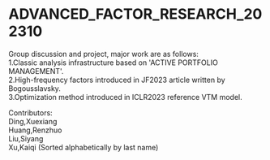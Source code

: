 # ADVANCED_FACTOR_RESEARCH_202310
Group discussion and project, major work are as follows:<br>
1.Classic analysis infrastructure based on 'ACTIVE PORTFOLIO MANAGEMENT'.<br>
2.High-frequency factors introduced in JF2023 article written by Bogousslavsky.<br>
3.Optimization method introduced in ICLR2023 reference VTM model.

Contributors:<br>
Ding,Xuexiang<br>
Huang,Renzhuo<br>
Liu,Siyang<br>
Xu,Kaiqi
(Sorted alphabetically by last name)
